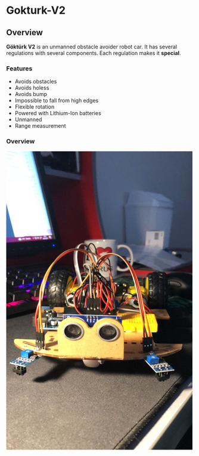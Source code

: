 # Gokturk-V2

## Overview
**Göktürk V2** is an unmanned obstacle avoider robot car. It has several regulations with several components. Each regulation makes it **special**.

### Features
- Avoids obstacles
- Avoids holess
- Avoids bump
- Impossible to fall from high edges
- Flexible rotation
- Powered with Lithium-Ion batteries
- Unmanned
- Range measurement

### Overview
<img src="https://github.com/WorldOfBerk/Gokturk-V2/blob/main/image0.jpeg" alt="assign" width="500" height="800">
